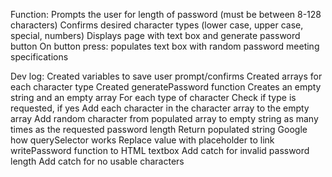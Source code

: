 Function:
Prompts the user for length of password (must be between 8-128 characters)
Confirms desired character types (lower case, upper case, special, numbers)
Displays page with text box and generate password button
On button press: populates text box with random password meeting specifications

Dev log:
Created variables to save user prompt/confirms
Created arrays for each character type
Created generatePassword function
    Creates an empty string and an empty array
    For each type of character
        Check if type is requested, if yes
        Add each character in the character array to the empty array
    Add random character from populated array to empty string as many times as the requested password length
    Return populated string
Google how querySelector works
Replace value with placeholder to link writePassword function to HTML textbox
Add catch for invalid password length
Add catch for no usable characters